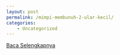 ```yaml
---
layout: post
permalink: /mimpi-membunuh-2-ular-kecil/
categories:
    - Uncategorized
---
```


[Baca Selengkapnya](/08)